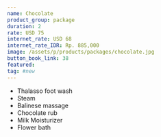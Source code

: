 ```yaml
---
name: Chocolate
product_group: package
duration: 2
rate: USD 75
internet_rate: USD 68
internet_rate_IDR: Rp. 885,000
image: /assets/p/products/packages/chocolate.jpg
button_book_link: 38
featured:
tag: #new
---
```


- Thalasso foot wash
- Steam
- Balinese massage
- Chocolate rub
- Milk Moisturizer
- Flower bath
